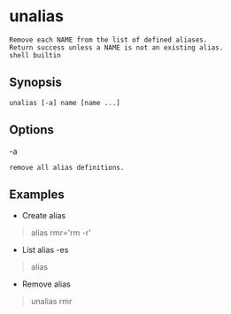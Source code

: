 # unalias

    Remove each NAME from the list of defined aliases.
    Return success unless a NAME is not an existing alias.
    shell builtin

## Synopsis

`unalias [-a] name [name ...]`

## Options

-a

    remove all alias definitions.

## Examples

* Create alias

> alias rmr='rm -r'

* List alias -es

> alias

* Remove alias

> unalias rmr
